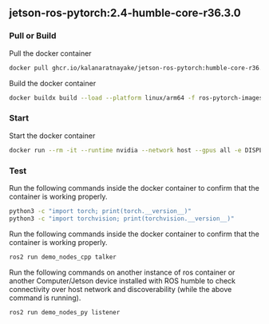 ## jetson-ros-pytorch:2.4-humble-core-r36.3.0

### Pull or Build

Pull the docker container
```bash
docker pull ghcr.io/kalanaratnayake/jetson-ros-pytorch:humble-core-r36.3.0
```

Build the docker container
```bash
docker buildx build --load --platform linux/arm64 -f ros-pytorch-images/r3630.humblecore_pytorch.Dockerfile -t jetson-ros-pytorch:humble-core-r36.3.0 .
```

### Start

Start the docker container

```bash
docker run --rm -it --runtime nvidia --network host --gpus all -e DISPLAY ghcr.io/kalanaratnayake/jetson-ros-pytorch:humble-core-r36.3.0 bash
```

### Test

Run the following commands inside the docker container to confirm that the container is working properly.
```bash
python3 -c "import torch; print(torch.__version__)"
python3 -c "import torchvision; print(torchvision.__version__)"
```

Run the following commands inside the docker container to confirm that the container is working properly.
```bash
ros2 run demo_nodes_cpp talker
```

Run the following commands on another instance of ros container or another Computer/Jetson device installed with ROS humble to check 
connectivity over host network and discoverability (while the above command is running).
```bash
ros2 run demo_nodes_py listener
```